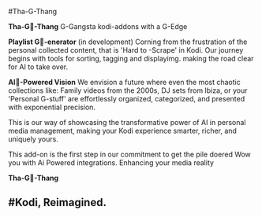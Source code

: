 #Tha-G-Thang

**Tha-G👑-Thang**
G-Gangsta kodi-addons 
with a G-Edge


**Playlist G👑-enerator** 
(in development)
Corning from the frustration of
the personal collected content, 
that is 'Hard to -Scrape' in Kodi.
Our journey begins
with tools for 
sorting, 
tagging and 
displayimg.
making the road clear 
for AI to take over.

**AI👑-Powered Vision** 
We envision a future where even the most chaotic collections 
like:
Family videos from the 2000s, 
DJ sets from Ibiza, 
or your 'Personal G-stuff'
are effortlessly organized, categorized, and presented with exponential precision. 

This is our way of showcasing the transformative power of AI in personal media management, making your Kodi experience smarter, richer, and uniquely yours.

This add-on is the first step in our commitment to get the pile doered Wow you with Ai Powered integrations.
Enhancing your media reality 

**Tha-G👑-Thang**

#Kodi, 
Reimagined.
---
